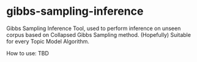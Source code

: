 # gibbs-sampling-inference
Gibbs Sampling Inference Tool, used to perform inference on unseen corpus based on Collapsed Gibbs Sampling method. (Hopefully) Suitable for every Topic Model Algorithm.

How to use:
TBD
